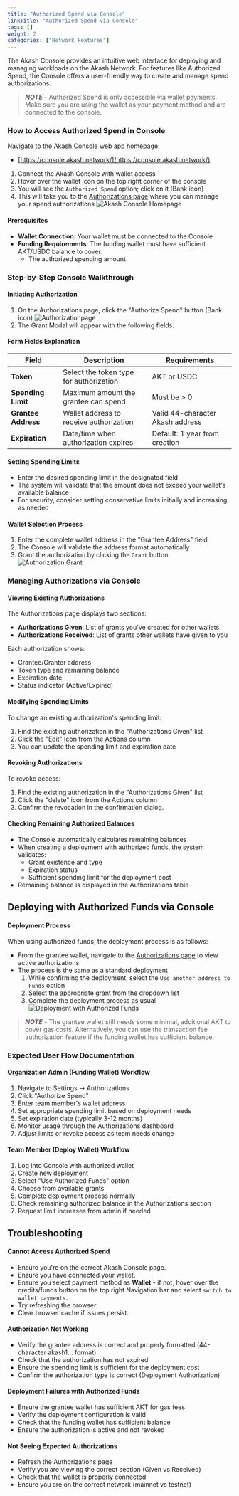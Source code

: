```yaml
---
title: "Authorized Spend via Console"
linkTitle: "Authorized Spend via Console"
tags: []
weight: 2
categories: ["Network Features"]
---
```


The Akash Console provides an intuitive web interface for deploying and managing workloads on the Akash Network. For features like Authorized Spend, the Console offers a user-friendly way to create and manage spend authorizations.

> _**NOTE**_ - Authorized Spend is only accessible via wallet payments. Make sure you are using the wallet as your payment method and are connected to the console.

### How to Access Authorized Spend in Console

Navigate to the Akash Console web app homepage:

- [https://console.akash.network/](https://console.akash.network/)

1. Connect the Akash Console with wallet access
2. Hover over the wallet icon on the top right corner of the console
3. You will see the `Authorized Spend` option; click on it (Bank icon)
4. This will take you to the [Authorizations page](https://console.akash.network/authorizations) where you can manage your spend authorizations
   ![Akash Console Homepage](https://miro.medium.com/v2/1*YtJ0sMS23ijS8I4oBO9cUQ.png)

#### **Prerequisites**
- **Wallet Connection**: Your wallet must be connected to the Console
- **Funding Requirements**: The funding wallet must have sufficient AKT/USDC balance to cover:
  - The authorized spending amount

### Step-by-Step Console Walkthrough

#### **Initiating Authorization**
1. On the Authorizations page, click the "Authorize Spend" button (Bank icon)
   ![Authorizationpage](https://miro.medium.com/v2/1*WTxIGD6Q-2F9zXEcZCIj8Q.png)
2. The Grant Modal will appear with the following fields:

#### **Form Fields Explanation**
| Field | Description | Requirements |
|-------|-------------|--------------|
| **Token** | Select the token type for authorization | AKT or USDC |
| **Spending Limit** | Maximum amount the grantee can spend | Must be > 0 |
| **Grantee Address** | Wallet address to receive authorization | Valid 44-character Akash address |
| **Expiration** | Date/time when authorization expires | Default: 1 year from creation |

#### **Setting Spending Limits**
- Enter the desired spending limit in the designated field
- The system will validate that the amount does not exceed your wallet's available balance
- For security, consider setting conservative limits initially and increasing as needed

#### **Wallet Selection Process**
1. Enter the complete wallet address in the "Grantee Address" field
2. The Console will validate the address format automatically
3. Grant the authorization by clicking the `Grant` button
    ![Authorization Grant](https://miro.medium.com/v2/1*CUp9VVZ9Vj9U_rBD1_10qg.png)
### Managing Authorizations via Console

#### **Viewing Existing Authorizations**
The Authorizations page displays two sections:
- **Authorizations Given**: List of grants you've created for other wallets
- **Authorizations Received**: List of grants other wallets have given to you

Each authorization shows:
- Grantee/Granter address
- Token type and remaining balance
- Expiration date
- Status indicator (Active/Expired)

#### **Modifying Spending Limits**
To change an existing authorization's spending limit:
1. Find the existing authorization in the "Authorizations Given" list
2. Click the "Edit" Icon from the Actions column
3. You can update the spending limit and expiration date

#### **Revoking Authorizations**
To revoke access:
1. Find the existing authorization in the "Authorizations Given" list
2. Click the "delete" icon from the Actions column
3. Confirm the revocation in the confirmation dialog.

#### **Checking Remaining Authorized Balances**
- The Console automatically calculates remaining balances
- When creating a deployment with authorized funds, the system validates:
  - Grant existence and type
  - Expiration status
  - Sufficient spending limit for the deployment cost
- Remaining balance is displayed in the Authorizations table

## Deploying with Authorized Funds via Console

#### **Deployment Process**
When using authorized funds, the deployment process is as follows:
- From the grantee wallet, navigate to the [Authorizations page](https://console.akash.network/settings/authorizations) to view active authorizations
- The process is the same as a standard deployment
  1. While confirming the deployment, select the `Use another address to Funds` option
  2. Select the appropriate grant from the dropdown list
  3. Complete the deployment process as usual
  ![Deployment with Authorized Funds](https://miro.medium.com/v2/1*pyHQQCnonO2ywqe91GKeAw.png)  

> _**NOTE**_ - The grantee wallet still needs some minimal, additional AKT to cover gas costs. Alternatively, you can use the transaction fee authorization feature if the funding wallet has sufficient balance.


### Expected User Flow Documentation

#### **Organization Admin (Funding Wallet) Workflow**
1. Navigate to Settings → Authorizations
2. Click "Authorize Spend"
3. Enter team member's wallet address
4. Set appropriate spending limit based on deployment needs
5. Set expiration date (typically 3-12 months)
6. Monitor usage through the Authorizations dashboard
7. Adjust limits or revoke access as team needs change

#### **Team Member (Deploy Wallet) Workflow**
1. Log into Console with authorized wallet
2. Create new deployment
3. Select "Use Authorized Funds" option
4. Choose from available grants
5. Complete deployment process normally
6. Check remaining authorized balance in the Authorizations section
7. Request limit increases from admin if needed

## Troubleshooting

#### Cannot Access Authorized Spend

- Ensure you're on the correct Akash Console page.
- Ensure you have connected your wallet.
- Ensure you select payment method as **Wallet** - if not, hover over the credits/funds button on the top right Navigation bar and select `switch to wallet payments`.
- Try refreshing the browser.
- Clear browser cache if issues persist.

#### Authorization Not Working

- Verify the grantee address is correct and properly formatted (44-character akash1... format)
- Check that the authorization has not expired
- Ensure the spending limit is sufficient for the deployment cost
- Confirm the authorization type is correct (Deployment Authorization)

#### Deployment Failures with Authorized Funds

- Ensure the grantee wallet has sufficient AKT for gas fees
- Verify the deployment configuration is valid
- Check that the funding wallet has sufficient balance
- Ensure the authorization is active and not revoked

#### Not Seeing Expected Authorizations

- Refresh the Authorizations page
- Verify you are viewing the correct section (Given vs Received)
- Check that the wallet is properly connected
- Ensure you are on the correct network (mainnet vs testnet)
